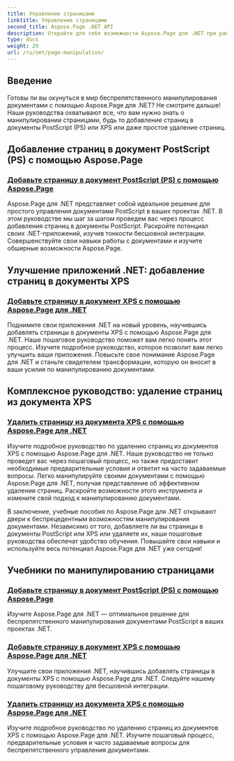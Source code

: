 ```yaml
---
title: Управление страницами
linktitle: Управление страницами
second_title: Aspose.Page .NET API
description: Откройте для себя возможности Aspose.Page для .NET при работе с документами PostScript и XPS. Научитесь добавлять, улучшать и удалять страницы с помощью наших подробных руководств.
type: docs
weight: 29
url: /ru/net/page-manipulation/
---
```


## Введение

Готовы ли вы окунуться в мир беспрепятственного манипулирования документами с помощью Aspose.Page для .NET? Не смотрите дальше! Наши руководства охватывают все, что вам нужно знать о манипулировании страницами, будь то добавление страниц в документы PostScript (PS) или XPS или даже простое удаление страниц.

## Добавление страниц в документ PostScript (PS) с помощью Aspose.Page
### [Добавьте страницу в документ PostScript (PS) с помощью Aspose.Page](./add-page-to-postscript-ps-document/)

Aspose.Page для .NET представляет собой идеальное решение для простого управления документами PostScript в ваших проектах .NET. В этом руководстве мы шаг за шагом проведем вас через процесс добавления страниц в документы PostScript. Раскройте потенциал своих .NET-приложений, изучив тонкости бесшовной интеграции. Совершенствуйте свои навыки работы с документами и изучите обширные возможности Aspose.Page.

## Улучшение приложений .NET: добавление страниц в документы XPS
### [Добавьте страницу в документ XPS с помощью Aspose.Page для .NET](./add-page-to-xps-document/)

Поднимите свои приложения .NET на новый уровень, научившись добавлять страницы в документы XPS с помощью Aspose.Page для .NET. Наше пошаговое руководство поможет вам легко понять этот процесс. Изучите подробное руководство, которое позволит вам легко улучшить ваши приложения. Повысьте свое понимание Aspose.Page для .NET и станьте свидетелем трансформации, которую он вносит в ваши усилия по манипулированию документами.

## Комплексное руководство: удаление страниц из документа XPS
### [Удалить страницу из документа XPS с помощью Aspose.Page для .NET](./remove-page-from-xps-document/)

Изучите подробное руководство по удалению страниц из документов XPS с помощью Aspose.Page для .NET. Наше руководство не только проведет вас через пошаговый процесс, но также предоставит необходимые предварительные условия и ответит на часто задаваемые вопросы. Легко манипулируйте своими документами с помощью Aspose.Page для .NET, получая представление об эффективном удалении страниц. Раскройте возможности этого инструмента и измените свой подход к манипулированию документами.

В заключение, учебные пособия по Aspose.Page для .NET открывают двери к беспрецедентным возможностям манипулирования документами. Независимо от того, добавляете ли вы страницы в документы PostScript или XPS или удаляете их, наши пошаговые руководства обеспечат удобство обучения. Повышайте свои навыки и используйте весь потенциал Aspose.Page для .NET уже сегодня!
## Учебники по манипулированию страницами
### [Добавьте страницу в документ PostScript (PS) с помощью Aspose.Page](./add-page-to-postscript-ps-document/)
Изучите Aspose.Page для .NET — оптимальное решение для беспрепятственного манипулирования документами PostScript в ваших проектах .NET.
### [Добавьте страницу в документ XPS с помощью Aspose.Page для .NET](./add-page-to-xps-document/)
Улучшите свои приложения .NET, научившись добавлять страницы в документы XPS с помощью Aspose.Page для .NET. Следуйте нашему пошаговому руководству для бесшовной интеграции.
### [Удалить страницу из документа XPS с помощью Aspose.Page для .NET](./remove-page-from-xps-document/)
Изучите подробное руководство по удалению страниц из документов XPS с помощью Aspose.Page для .NET. Изучите пошаговый процесс, предварительные условия и часто задаваемые вопросы для беспрепятственного управления документами.